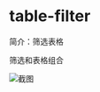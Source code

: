# table-filter

简介：筛选表格

筛选和表格组合

![截图](https://unpkg.com/@icedesign/table-filter-block/screenshot.png)
